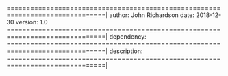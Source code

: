 ===============================================================================|
author: John Richardson
date: 2018-12-30
version: 1.0
===============================================================================|
dependency:
===============================================================================|
description:
===============================================================================|
